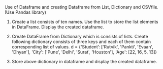 Use of Dataframe and creating Dataframe from List, Dictionary and CSVfile. (Use Pandas library)

1. Create a list consists of ten names. Use the list to store the list elements in DataFrame. Display the created dataframe.


2. Create DataFrame from Dictionary which is consists of lists. Create following dictionary consists of three keys and each of them contain corresponding list of values. 
     d = {'Student’: ['Rutvik', 'Pankti', 'Evaan', 'Dhyan'], 
            'City': ['Pune', 'Delhi', 'Surat', 'Houston'], 
            'Age': [22, 16, 5, 13]} 

3. Store above dictionary in dataframe and display the created dataframe.
